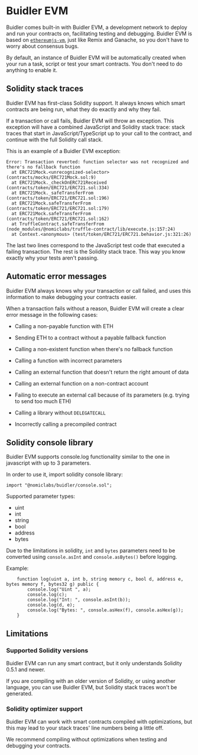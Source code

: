 # Buidler EVM

Buidler comes built-in with Buidler EVM, a development network to deploy
and run your contracts on, facilitating testing and debugging. Buidler EVM is 
based on [`ethereumjs-vm`](https://github.com/ethereumjs/ethereumjs-vm), 
just like Remix and Ganache, so you don't have to worry about consensus bugs. 

By default, an instance of Buidler EVM will be automatically created when
your run a task, script or test your smart contracts. You don't need to
do anything to enable it.

## Solidity stack traces

Buidler EVM has first-class Solidity support. It always knows which
smart contracts are being run, what they do exactly and why they fail.

If a transaction or call fails, Buidler EVM will throw an exception.
This exception will have a combined JavaScript and Solidity stack
trace: stack traces that start in JavaScript/TypeScript up to your
call to the contract, and continue with the full Solidity call stack.

This is an example of a Buidler EVM exception:

```
Error: Transaction reverted: function selector was not recognized and there's no fallback function
  at ERC721Mock.<unrecognized-selector> (contracts/mocks/ERC721Mock.sol:9)
  at ERC721Mock._checkOnERC721Received (contracts/token/ERC721/ERC721.sol:334)
  at ERC721Mock._safeTransferFrom (contracts/token/ERC721/ERC721.sol:196)
  at ERC721Mock.safeTransferFrom (contracts/token/ERC721/ERC721.sol:179)
  at ERC721Mock.safeTransferFrom (contracts/token/ERC721/ERC721.sol:162)
  at TruffleContract.safeTransferFrom (node_modules/@nomiclabs/truffle-contract/lib/execute.js:157:24)
  at Context.<anonymous> (test/token/ERC721/ERC721.behavior.js:321:26)
```

The last two lines correspond to the JavaScript test code that executed a
failing transaction. The rest is the Solidity stack trace.
This way you know exactly why your tests aren't passing.

## Automatic error messages

Buidler EVM always knows why your transaction or call failed, and uses this
information to make debugging your contracts easier.

When a transaction fails without a reason, Buidler EVM will create a clear
error message in the following cases:

- Calling a non-payable function with ETH

- Sending ETH to a contract without a payable fallback function

- Calling a non-existent function when there's no fallback function

- Calling a function with incorrect parameters

- Calling an external function that doesn't return the right amount of data

- Calling an external function on a non-contract account

- Failing to execute an external call because of its parameters (e.g. trying to send too much ETH)

- Calling a library without `DELEGATECALL`

- Incorrectly calling a precompiled contract

## Solidity console library

Buidler EVM supports console.log functionality similar to the one in javascript with up to 3 parameters.

In order to use it, import solidity console library:

```
import "@nomiclabs/buidler/console.sol";
```

Supported parameter types:
* uint
* int
* string
* bool
* address
* bytes

Due to the limitations in solidity, `int` and `bytes` parameters need to be converted using `console.asInt` and `console.asBytes()` before logging. 

Example:
```
    function log(uint a, int b, string memory c, bool d, address e, bytes memory f, bytes32 g) public {
        console.log("Uint ", a);
        console.log(c);
        console.log("Int: ", console.asInt(b));
        console.log(d, e);
        console.log("Bytes: ", console.asHex(f), console.asHex(g));
    }
```

## Limitations

### Supported Solidity versions

Buidler EVM can run any smart contract, but it only understands Solidity 0.5.1 and newer.

If you are compiling with an older version of Solidity, or using another language, you can use Buidler EVM, but
Solidity stack traces won't be generated.

### Solidity optimizer support

Buidler EVM can work with smart contracts compiled with optimizations,
but this may lead to your stack traces' line numbers being a little off.

We recommend compiling without optimizations when testing and debugging
your contracts.
